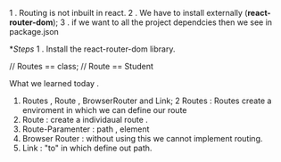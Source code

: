1 . Routing is not inbuilt in react.
2 . We have to install externally (**react-router-dom**);
3 . if we want to all the project dependcies then we see in package.json

**Steps*
1 . Install the react-router-dom library.

// Routes == class;
// Route == Student


What we learned today .
1. Routes , Route  , BrowserRouter and Link;
2  Routes : Routes create a enviroment in which we can define our route
3. Route : create a individaual route .
4. Route-Paramenter : path , element
5. Browser Router : without using this we cannot implement routing.
6. Link : "to" in which define out path.
